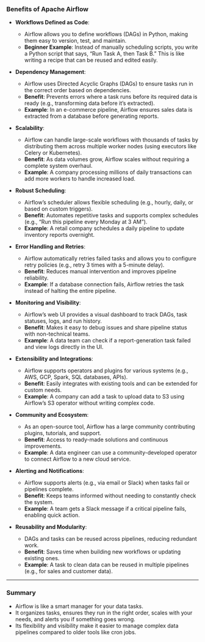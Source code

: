 ### Benefits of Apache Airflow

- **Workflows Defined as Code**:
  - Airflow allows you to define workflows (DAGs) in Python, making them easy to version, test, and maintain.
  - **Beginner Example**: Instead of manually scheduling scripts, you write a Python script that says, “Run Task A, then Task B.” This is like writing a recipe that can be reused and edited easily.

- **Dependency Management**:
  - Airflow uses Directed Acyclic Graphs (DAGs) to ensure tasks run in the correct order based on dependencies.
  - **Benefit**: Prevents errors where a task runs before its required data is ready (e.g., transforming data before it’s extracted).
  - **Example**: In an e-commerce pipeline, Airflow ensures sales data is extracted from a database before generating reports.

- **Scalability**:
  - Airflow can handle large-scale workflows with thousands of tasks by distributing them across multiple worker nodes (using executors like Celery or Kubernetes).
  - **Benefit**: As data volumes grow, Airflow scales without requiring a complete system overhaul.
  - **Example**: A company processing millions of daily transactions can add more workers to handle increased load.

- **Robust Scheduling**:
  - Airflow’s scheduler allows flexible scheduling (e.g., hourly, daily, or based on custom triggers).
  - **Benefit**: Automates repetitive tasks and supports complex schedules (e.g., “Run this pipeline every Monday at 3 AM”).
  - **Example**: A retail company schedules a daily pipeline to update inventory reports overnight.

- **Error Handling and Retries**:
  - Airflow automatically retries failed tasks and allows you to configure retry policies (e.g., retry 3 times with a 5-minute delay).
  - **Benefit**: Reduces manual intervention and improves pipeline reliability.
  - **Example**: If a database connection fails, Airflow retries the task instead of halting the entire pipeline.

- **Monitoring and Visibility**:
  - Airflow’s web UI provides a visual dashboard to track DAGs, task statuses, logs, and run history.
  - **Benefit**: Makes it easy to debug issues and share pipeline status with non-technical teams.
  - **Example**: A data team can check if a report-generation task failed and view logs directly in the UI.

- **Extensibility and Integrations**:
  - Airflow supports operators and plugins for various systems (e.g., AWS, GCP, Spark, SQL databases, APIs).
  - **Benefit**: Easily integrates with existing tools and can be extended for custom needs.
  - **Example**: A company can add a task to upload data to S3 using Airflow’s S3 operator without writing complex code.

- **Community and Ecosystem**:
  - As an open-source tool, Airflow has a large community contributing plugins, tutorials, and support.
  - **Benefit**: Access to ready-made solutions and continuous improvements.
  - **Example**: A data engineer can use a community-developed operator to connect Airflow to a new cloud service.

- **Alerting and Notifications**:
  - Airflow supports alerts (e.g., via email or Slack) when tasks fail or pipelines complete.
  - **Benefit**: Keeps teams informed without needing to constantly check the system.
  - **Example**: A team gets a Slack message if a critical pipeline fails, enabling quick action.

- **Reusability and Modularity**:
  - DAGs and tasks can be reused across pipelines, reducing redundant work.
  - **Benefit**: Saves time when building new workflows or updating existing ones.
  - **Example**: A task to clean data can be reused in multiple pipelines (e.g., for sales and customer data).

---

### Summary
 - Airflow is like a smart manager for your data tasks.
 - It organizes tasks, ensures they run in the right order, scales with your needs, and alerts you if something goes wrong.
 - Its flexibility and visibility make it easier to manage complex data pipelines compared to older tools like cron jobs.
